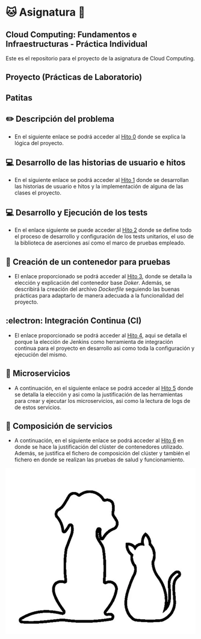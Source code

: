 # :cat: Asignatura :dog:

## Cloud Computing: Fundamentos e Infraestructuras - Práctica Individual

Este es el repositorio para el proyecto de la asignatura de Cloud Computing.

## Proyecto (Prácticas de Laboratorio)

## Patitas

## :pencil2: Descripción del problema

- En el siguiente enlace se podrá acceder al [Hito 0](docs/hitos/hito0/hito0.md) donde se explica la lógica del proyecto.

## :computer: Desarrollo de las historias de usuario e hitos

- En el siguiente enlace se podrá acceder al [Hito 1](docs/hitos/hito1/hito1.md) donde se desarrollan las historias de usuario e hitos y la implementación de alguna de las clases el proyecto.

## :computer: Desarrollo y Ejecución de los tests

- En el enlace siguiente se puede acceder al [Hito 2](docs/hitos/hito2/hito2.md) donde se define todo el proceso de desarrollo y configuración de los tests unitarios, el uso de la biblioteca de aserciones así como el marco de pruebas empleado.

## :whale: Creación de un contenedor para pruebas

- El enlace proporcionado se podrá acceder al [Hito 3](docs/hitos/hito3/hito3.md), donde se detalla la elección y explicación del contenedor base _Doker_. Además, se describirá la creación del archivo _Dockerfile_ seguiendo las buenas prácticas para adaptarlo de manera adecuada a la funcionalidad del proyecto.

## :electron: Integración Continua (CI)

- El enlace proporcionado se podrá acceder al [Hito 4](docs/hitos/hito4/hito4.md), aqui se detalla el porque la elección de Jenkins como herramienta de integración continua para el proyecto en desarrollo asi como toda la configuración y ejecución del mismo.  

## :scroll: Microservicios

- A continuación, en el siguiente enlace se podrá acceder al [Hito 5](docs/hitos/hito5/hito5.md) donde se detalla la elección y asi como la justificación de las herramientas para crear y ejecutar los microservicios, asi como la lectura de logs de de estos servicios.

## :scroll: Composición de servicios

- A continuación, en el siguiente enlace se podrá acceder al [Hito 6](docs/hitos/hito6/hito6.md) en donde se hace la justificación del clúster de contenedores utilizado. Además, se justifica el fichero de composición del clúster y también el fichero en donde se realizan las pruebas de salud y funcionamiento.

![perrogato](/docs/img/perro_gato.png)
